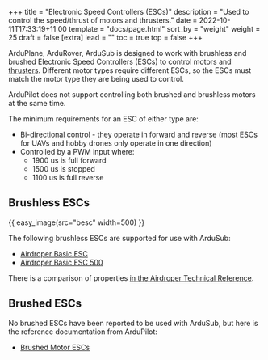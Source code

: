 +++
title = "Electronic Speed Controllers (ESCs)"
description = "Used to control the speed/thrust of motors and thrusters."
date = 2022-10-11T17:33:19+11:00
template = "docs/page.html"
sort_by = "weight"
weight = 25
draft = false
[extra]
lead = ""
toc = true
top = false
+++

ArduPlane, ArduRover, ArduSub is designed to work with brushless and brushed Electronic Speed Controllers (ESCs) to control motors and [thrusters](../thrusters/). Different motor types require different ESCs, so the ESCs must match the motor type they are being used to control.

ArduPilot does not support controlling both brushed and brushless motors at the same time.

The minimum requirements for an ESC of either type are:

* Bi-directional control - they operate in forward and reverse (most ESCs for UAVs and hobby drones only operate in one direction)
* Controlled by a PWM input where:
    * 1900 us is full forward
    * 1500 us is stopped
    * 1100 us is full reverse

## Brushless ESCs

{{ easy_image(src="besc" width=500) }}

The following brushless ESCs are supported for use with ArduSub:

* [Airdroper Basic ESC](https://airdroper.org/store/thrusters/speed-controllers/besc30-r3/)
* [Airdroper Basic ESC 500](https://airdroper.org/store/thrusters/speed-controllers/besc500/)

There is a comparison of properties [in the Airdroper Technical Reference](https://airdroper.org/learn/technical-reference/#speed-controllers-escs).

## Brushed ESCs

No brushed ESCs have been reported to be used with ArduSub, but here is the reference documentation from ArduPilot:

* [Brushed Motor ESCs](https://ardupilot.org/rover/docs/common-brushed-motors.html)
